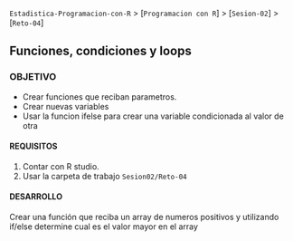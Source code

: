 `Estadistica-Programacion-con-R` > [`Programacion con R`] > [`Sesion-02`] > [`Reto-04`] 
## Funciones, condiciones y loops

### OBJETIVO
- Crear funciones que reciban parametros.
- Crear nuevas variables 
- Usar la funcion ifelse para crear una variable condicionada al valor de otra 

#### REQUISITOS
1. Contar con R studio.
1. Usar la carpeta de trabajo `Sesion02/Reto-04`

#### DESARROLLO

 Crear una función que reciba un array de numeros positivos y utilizando if/else 
 determine cual es el valor mayor en el array

